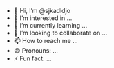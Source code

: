 - 👋 Hi, I’m @sjkadldjo
- 👀 I’m interested in ...
- 🌱 I’m currently learning ...
- 💞️ I’m looking to collaborate on ...
- 📫 How to reach me ...
- 😄 Pronouns: ...
- ⚡ Fun fact: ...

<!---
sjkadldjo/sjkadldjo is a ✨ special ✨ repository because its `README.md` (this file) appears on your GitHub profile.
You can click the Preview link to take a look at your changes.
--->
